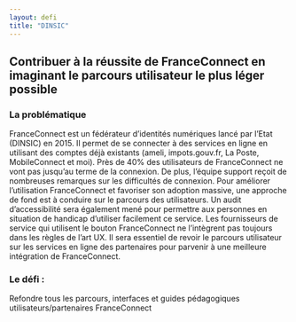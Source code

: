 ```yaml
---
layout: defi
title: "DINSIC"
---
```


## Contribuer à la réussite de FranceConnect en imaginant le parcours utilisateur le plus léger possible

### La problématique

FranceConnect est un fédérateur d’identités numériques lancé par l’Etat (DINSIC) en 2015. Il permet de se connecter à des services en ligne en utilisant des comptes déjà existants (ameli, impots.gouv.fr, La Poste, MobileConnect et moi). Près de 40% des utilisateurs de FranceConnect ne vont pas jusqu’au terme de la connexion. De plus, l’équipe support reçoit de nombreuses remarques sur les difficultés de connexion. Pour améliorer l’utilisation FranceConnect et favoriser son adoption massive, une approche de fond est à conduire sur le parcours des utilisateurs. Un audit d’accessibilité sera également mené pour permettre aux personnes en situation de handicap d’utiliser facilement ce service. Les fournisseurs de service qui utilisent le bouton FranceConnect ne l’intègrent pas toujours dans les règles de l’art UX. Il sera essentiel de revoir le parcours utilisateur sur les services en ligne des partenaires pour parvenir à une meilleure intégration de FranceConnect.

### Le défi : 

Refondre tous les parcours, interfaces et guides pédagogiques utilisateurs/partenaires FranceConnect
